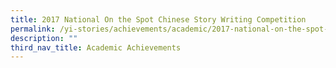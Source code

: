 ```yaml
---
title: 2017 National On the Spot Chinese Story Writing Competition
permalink: /yi-stories/achievements/academic/2017-national-on-the-spot-chinese-story-writing-competition/
description: ""
third_nav_title: Academic Achievements
---
```

